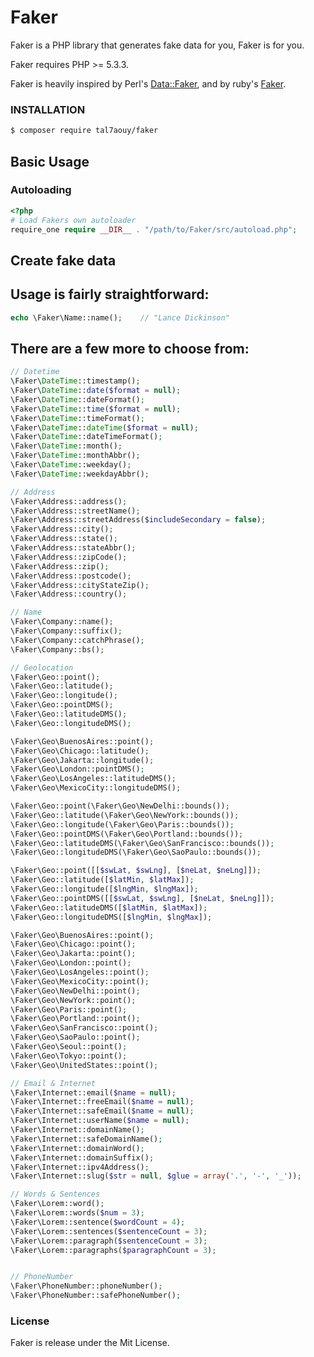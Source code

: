 Faker
=====

Faker is a PHP library that generates fake data for you, Faker is for you.

Faker requires PHP >= 5.3.3.

Faker is heavily inspired by Perl's [Data::Faker](http://search.cpan.org/~jasonk/Data-Faker-0.07/), and by ruby's [Faker](https://rubygems.org/gems/faker).

### INSTALLATION

```sh
$ composer require tal7aouy/faker
```

## Basic Usage

### Autoloading

```php
<?php
# Load Fakers own autoloader
require_one require __DIR__ . "/path/to/Faker/src/autoload.php";

```
## Create fake data

Usage is fairly straightforward:
--------------------------------

```php
echo \Faker\Name::name();    // "Lance Dickinson"
```


There are a few more to choose from:
------------------------------------

```php
// Datetime
\Faker\DateTime::timestamp();
\Faker\DateTime::date($format = null);
\Faker\DateTime::dateFormat();
\Faker\DateTime::time($format = null);
\Faker\DateTime::timeFormat();
\Faker\DateTime::dateTime($format = null);
\Faker\DateTime::dateTimeFormat();
\Faker\DateTime::month();
\Faker\DateTime::monthAbbr();
\Faker\DateTime::weekday();
\Faker\DateTime::weekdayAbbr();

// Address
\Faker\Address::address();
\Faker\Address::streetName();
\Faker\Address::streetAddress($includeSecondary = false);
\Faker\Address::city();
\Faker\Address::state();
\Faker\Address::stateAbbr();
\Faker\Address::zipCode();
\Faker\Address::zip();
\Faker\Address::postcode();
\Faker\Address::cityStateZip();
\Faker\Address::country();

// Name
\Faker\Company::name();
\Faker\Company::suffix();
\Faker\Company::catchPhrase();
\Faker\Company::bs();

// Geolocation
\Faker\Geo::point();
\Faker\Geo::latitude();
\Faker\Geo::longitude();
\Faker\Geo::pointDMS();
\Faker\Geo::latitudeDMS();
\Faker\Geo::longitudeDMS();

\Faker\Geo\BuenosAires::point();
\Faker\Geo\Chicago::latitude();
\Faker\Geo\Jakarta::longitude();
\Faker\Geo\London::pointDMS();
\Faker\Geo\LosAngeles::latitudeDMS();
\Faker\Geo\MexicoCity::longitudeDMS();

\Faker\Geo::point(\Faker\Geo\NewDelhi::bounds());
\Faker\Geo::latitude(\Faker\Geo\NewYork::bounds());
\Faker\Geo::longitude(\Faker\Geo\Paris::bounds());
\Faker\Geo::pointDMS(\Faker\Geo\Portland::bounds());
\Faker\Geo::latitudeDMS(\Faker\Geo\SanFrancisco::bounds());
\Faker\Geo::longitudeDMS(\Faker\Geo\SaoPaulo::bounds());

\Faker\Geo::point([[$swLat, $swLng], [$neLat, $neLng]]);
\Faker\Geo::latitude([$latMin, $latMax]);
\Faker\Geo::longitude([$lngMin, $lngMax]);
\Faker\Geo::pointDMS([[$swLat, $swLng], [$neLat, $neLng]]);
\Faker\Geo::latitudeDMS([$latMin, $latMax]);
\Faker\Geo::longitudeDMS([$lngMin, $lngMax]);

\Faker\Geo\BuenosAires::point();
\Faker\Geo\Chicago::point();
\Faker\Geo\Jakarta::point();
\Faker\Geo\London::point();
\Faker\Geo\LosAngeles::point();
\Faker\Geo\MexicoCity::point();
\Faker\Geo\NewDelhi::point();
\Faker\Geo\NewYork::point();
\Faker\Geo\Paris::point();
\Faker\Geo\Portland::point();
\Faker\Geo\SanFrancisco::point();
\Faker\Geo\SaoPaulo::point();
\Faker\Geo\Seoul::point();
\Faker\Geo\Tokyo::point();
\Faker\Geo\UnitedStates::point();

// Email & Internet
\Faker\Internet::email($name = null);
\Faker\Internet::freeEmail($name = null);
\Faker\Internet::safeEmail($name = null);
\Faker\Internet::userName($name = null);
\Faker\Internet::domainName();
\Faker\Internet::safeDomainName();
\Faker\Internet::domainWord();
\Faker\Internet::domainSuffix();
\Faker\Internet::ipv4Address();
\Faker\Internet::slug($str = null, $glue = array('.', '-', '_'));

// Words & Sentences
\Faker\Lorem::word();
\Faker\Lorem::words($num = 3);
\Faker\Lorem::sentence($wordCount = 4);
\Faker\Lorem::sentences($sentenceCount = 3);
\Faker\Lorem::paragraph($sentenceCount = 3);
\Faker\Lorem::paragraphs($paragraphCount = 3);


// PhoneNumber
\Faker\PhoneNumber::phoneNumber();
\Faker\PhoneNumber::safePhoneNumber();
```

### License

Faker is release under the Mit License.